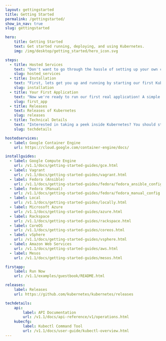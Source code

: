 ```yaml
---
layout: gettingstarted
title: Getting Started
permalink: /gettingstarted/
show_in_nav: true
slug: gettingstarted

hero:
    title: Getting Started
    text: Get started running, deploying, and using Kubernetes.
    img: /img/desktop/getting_started/hero_icon.svg

steps:
  - title: Hosted Services
    text: "Don't want to go through the hassle of setting up your own cluster and the infrastructure associated with it? These services offer managed Kubernetes to make it that much easier to get going."
    slug: hosted_services
  - title: Installation
    text: "First, lets get you up and running by starting our first Kubernetes cluster. Kubernetes can run almost anywhere so choose the configuration you're most comfortable with:"
    slug: installation
  - title: Your First Application
    text: "Now we're ready to run our first real application! A simple multi-tiered guestbook."
    slug: first_app
  - title: Releases
    text: Releases of Kubernetes
    slug: releases
  - title: Technical Details
    text: "Interested in taking a peek inside Kubernetes? You should start by reading the <a href=\"/v1.1/docs/design/README.html\" onclick=\"trackOutboundLink('/v1.1/docs/design/README.html'); return false;\">design overview</a> which introduces core Kubernetes concepts and components. After that, you probably want to take a look at the API documentation and learn about the kubecfg command line tool."
    slug: techdetails

hostedservices:
  - label: Google Container Engine
    url: https://cloud.google.com/container-engine/docs/

installguides:
  - label: Google Compute Engine
    url: /v1.1/docs/getting-started-guides/gce.html
  - label: Vagrant
    url: /v1.1/docs/getting-started-guides/vagrant.html
  - label: Fedora (Ansible)
    url: /v1.1/docs/getting-started-guides/fedora/fedora_ansible_config.html
  - label: Fedora (Manual)
    url: /v1.1/docs/getting-started-guides/fedora/fedora_manual_config.html
  - label: Local
    url: /v1.1/docs/getting-started-guides/locally.html
  - label: Microsoft Azure
    url: /v1.1/docs/getting-started-guides/azure.html
  - label: Rackspace
    url: /v1.1/docs/getting-started-guides/rackspace.html
  - label: CoreOS
    url: /v1.1/docs/getting-started-guides/coreos.html
  - label: vSphere
    url: /v1.1/docs/getting-started-guides/vsphere.html
  - label: Amazon Web Services
    url: /v1.1/docs/getting-started-guides/aws.html
  - label: Mesos
    url: /v1.1/docs/getting-started-guides/mesos.html

firstapp:
    label: Run Now
    url: /v1.1/examples/guestbook/README.html

releases:
    label: Releases
    url: https://github.com/kubernetes/kubernetes/releases

techdetails:
    api:
        label: API Documentation
        url: /v1.1/docs/api-reference/v1/operations.html
    kubecfg:
        label: Kubectl Command Tool
        url: /v1.1/docs/user-guide/kubectl-overview.html
---
```

